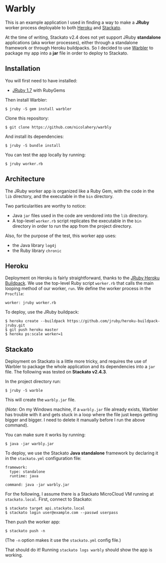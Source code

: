 # Warbly

This is an example application I used in finding a way to make a **JRuby** worker process deployable to both [Heroku](http://www.heroku.com/) and [Stackato](http://www.activestate.com/stackato).

At the time of writing, Stackato v2.4 does not yet support JRuby **standalone** applications (aka worker processes), either through a standalone framework or through Heroku buildpacks. So I decided to use [Warbler](https://github.com/jruby/warbler) to package my app into a **jar** file in order to deploy to Stackato.

## Installation

You will first need to have installed:

- [JRuby 1.7](http://jruby.org/) with RubyGems

Then install Warbler:

    $ jruby -S gem install warbler

Clone this repository:

    $ git clone https://github.com/nicolahery/warbly

And install its dependencies:

    $ jruby -S bundle install

You can test the app locally by running:

    $ jruby worker.rb

## Architecture

The JRuby worker app is organized like a Ruby Gem, with the code in the `lib` directory, and the executable in the `bin` directory.

Two particularities are worthy to notice:

- Java `jar` files used in the code are vendored into the `lib` directory.
- A top-level `worker.rb` script replicates the executable in the `bin` directory in order to run the app from the project directory.

Also, for the purpose of the test, this worker app uses:

- the Java library `log4j`
- the Ruby library `chronic`

## Heroku

Deployment on Heroku is fairly straightforward, thanks to the [JRuby Heroku Buildpack](https://github.com/jruby/heroku-buildpack-jruby). We use the top-level Ruby script `worker.rb` that calls the main looping method of our worker, `run`. We define the worker process in the `Procfile`:

    worker: jruby worker.rb

To deploy, use the JRuby buildpack:

    $ heroku create --buildpack https://github.com/jruby/heroku-buildpack-jruby.git
    $ git push heroku master
    $ heroku ps:scale worker=1

## Stackato

Deployment on Stackato is a little more tricky, and requires the use of Warbler to package the whole application and its dependencies into a `jar` file. The following was tested on **Stackato v2.4.3**.

In the project directory run:

    $ jruby -S warble

This will create the `warbly.jar` file. 

(*Note*: On my Windows machine, if a `warbly.jar` file already exists, Warbler has trouble with it and gets stuck in a loop where the file just keeps getting bigger and bigger. I need to delete it manually before I run the above command).

You can make sure it works by running:

    $ java -jar warbly.jar

To deploy, we use the Stackato **Java standalone** framework by declaring it in the `stackato.yml` configuration file:

    framework:
      type: standalone
      runtime: java
    
    command: java -jar warbly.jar

For the following, I assume there is a Stackato MicroCloud VM running at `stackato.local`. First, connect to Stackato:

    $ stackato target api.stackato.local
    $ stackato login user@example.com --passwd userpass

Then push the worker app:

    $ stackato push -n

(The `-n` option makes it use the `stackato.yml` config file.)

That should do it! Running `stackato logs warbly` should show the app is working.


